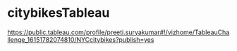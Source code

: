 # citybikesTableau


https://public.tableau.com/profile/preeti.suryakumar#!/vizhome/TableauChallenge_16151782074810/NYCcitybikes?publish=yes

